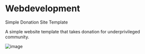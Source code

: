 # Webdevelopment 
Simple Donation Site Template

A simple website template that takes donation for underprivileged community.


![image](https://user-images.githubusercontent.com/67628300/128602045-533237a7-8503-404a-82f2-220f69d4ba28.png)

